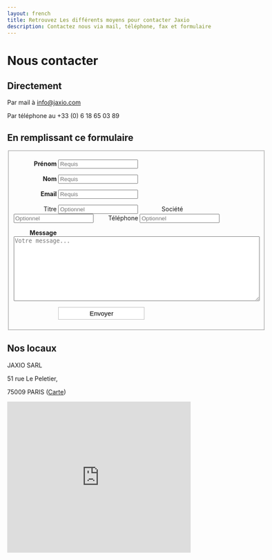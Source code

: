 ```yaml
---
layout: french
title: Retrouvez Les différents moyens pour contacter Jaxio
description: Contactez nous via mail, téléphone, fax et formulaire 
---
```


# Nous contacter
## Directement

Par mail à <a href="mailto:info@jaxio.com">info@jaxio.com</a>

Par téléphone au +33 (0) 6 18 65 03 89

## En remplissant ce formulaire
<div id="questionnaire">
	<style>
		form#contact_form label {
			display: inline-block;
			width:100px;
			padding: 0;
			text-align: right;
		}
		form#contact_form label.required {
			font-weight: bold;
		}
	</style>
       	<form action="https://spreadsheets.google.com/spreadsheet/formResponse?formkey=dFBRSzJDeWZaZWJyV2ozS3FEX3Zld2c6MQ&amp;ifq&amp;theme=0AX42CRMsmRFbUy03NTAzM2Q4My03ODU1LTQ2NzItODI2YS1kZmU5YzdiMzZjOGQ" 
			method="POST" id="contact_form" target="google_form" onsubmit="submitted=true;">
		<input type="hidden" name="pageNumber" value="0"/>
		<input type="hidden" name="backupCache"/>
		<fieldset>
			<p>
				<label for="firstname" class="required">Prénom</label>
				<input id="firstname" type="text" name="entry.0.single" placeholder="Requis" required/>
			</p>
			<p>
				<label for="lastname" class="required">Nom</label>
				<input id="lastname" type="text" name="entry.2.single" placeholder="Requis" required/>
			</p>
			<p>
				<label for="email" class="required">Email</label>
				<input id="email" type="email" name="entry.4.single" placeholder="Requis" required/>
			</p>
			<p>
				<label for="title">Titre</label>
				<input id="title" type="text" name="entry.9.single" placeholder="Optionnel"/>
				<label for="company">Société</label>
				<input id="company" type="text" name="entry.11.single" placeholder="Optionnel"/>
				<label for="phone">Téléphone</label>
				<input id="phone" type="phone" name="entry.6.single" placeholder="Optionnel"/>
			</p>
			<p>
				<label for="message" class="required" style="vertical-align:top;">Message</label>
				<textarea id="message" name="entry.8.single" placeholder="Votre message..." style="width:570px;height: 150px;" required></textarea>
			</p>
			<p>
				<label for="sendit" style="vertical-align:top;">&nbsp;</label>			
				<input id="sendit" type="submit" name="submit" value="Envoyer" style="padding:5px;font-size:15px;width:200px;border: 1px solid #BEBEBE;background-color: white;"/><br>
			</p>
		</fieldset>
	</form>
</div>
<div id="confirmation" style="display: none" class="notice">
Nous avons reçu votre message, nous y répondrons dans les meilleurs délais.
</div>

<!-- see http://www.morningcopy.com.au/tutorials/how-to-style-google-forms/ -->
<script type="text/javascript">
	var submitted=false;
	function formLoaded() {
		if(submitted) {
			$("#questionnaire").hide();
			$("#confirmation").show();
		} 
	}
</script>
<iframe name="google_form"
	style="display:none;"
	src="https://spreadsheets.google.com/embeddedform?formkey=dDVxTzhZY0tfaXNoYWVCV0RvWHJWd1E6MQ" 
	onload="formLoaded();">
		Loading...
</iframe>

## Nos locaux

JAXIO SARL

51 rue Le Peletier, 

75009 PARIS (<a href="http://maps.google.fr/maps?f=q&source=s_q&hl=fr&geocode=&q=51+Rue+Le+Peletier,+Paris&sll=46.75984,1.738281&sspn=11.215826,28.54248&ie=UTF8&hq=&hnear=51+Rue+Le+Peletier,+75009+Paris,+Ile-de-France&ll=48.875868,2.339857&spn=0.002628,0.006968&t=h&z=18">Carte</a>)

<iframe width="425" 
	height="350" 
	frameborder="0" 
	scrolling="no" 
	marginheight="0" 
	marginwidth="0" 
	src="http://maps.google.fr/maps?f=q&amp;source=s_q&amp;hl=fr&amp;geocode=&amp;q=51+Rue+Le+Peletier,+Paris&amp;sll=46.75984,1.738281&amp;sspn=11.215826,28.54248&amp;ie=UTF8&amp;hq=&amp;hnear=51+Rue+Le+Peletier,+75009+Paris,+Ile-de-France&amp;ll=48.875604,2.339668&amp;spn=0.002628,0.006968&amp;t=h&amp;z=14&amp;output=embed">
</iframe>

